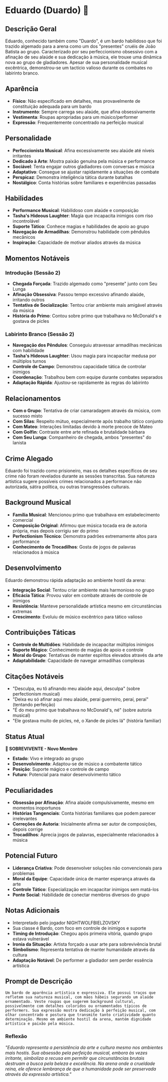 # Eduardo (Duardo) 🎵

## Descrição Geral
Eduardo, conhecido também como "Duardo", é um bardo habilidoso que foi trazido algemado para a arena como um dos "presentes" cruéis de João Batista ao grupo. Caracterizado por seu perfeccionismo obsessivo com a afinação de seu alaúde e sua dedicação à música, ele trouxe uma dinâmica nova ao grupo de gladiadores. Apesar de sua personalidade musical excêntrica, demonstrou-se um tactício valioso durante os combates no labirinto branco.

## Aparência
- **Físico**: Não especificado em detalhes, mas provavelmente de constituição adequada para um bardo
- **Instrumento**: Sempre carrega seu alaúde, que afina obsessivamente
- **Vestimenta**: Roupas apropriadas para um músico/performer
- **Expressão**: Frequentemente concentrado na perfeição musical

## Personalidade
- **Perfeccionista Musical**: Afina excessivamente seu alaúde até níveis irritantes
- **Dedicado à Arte**: Mostra paixão genuína pela música e performance
- **Sociável**: Tenta engajar outros gladiadores com conversas e música
- **Adaptativo**: Consegue se ajustar rapidamente a situações de combate
- **Perspicaz**: Demonstra inteligência tática durante batalhas
- **Nostálgico**: Conta histórias sobre familiares e experiências passadas

## Habilidades
- **Performance Musical**: Habilidoso com alaúde e composição
- **Tasha's Hideous Laughter**: Magia que incapacita inimigos com riso incontrolável
- **Suporte Tático**: Conhece magias e habilidades de apoio ao grupo
- **Navegação de Armadilhas**: Demonstrou habilidade com pêndulos mecânicos
- **Inspiração**: Capacidade de motivar aliados através da música

## Momentos Notáveis

### Introdução (Sessão 2)
- **Chegada Forçada**: Trazido algemado como "presente" junto com Seu Lunga
- **Afinação Obsessiva**: Passou tempo excessivo afinando alaúde, irritando outros
- **Tentativa de Socialização**: Tentou criar ambiente mais amigável através da música
- **História do Primo**: Contou sobre primo que trabalhava no McDonald's e gostava de picles

### Labirinto Branco (Sessão 2)
- **Navegação dos Pêndulos**: Conseguiu atravessar armadilhas mecânicas com habilidade
- **Tasha's Hideous Laughter**: Usou magia para incapacitar medusa por múltiplos turnos
- **Controle de Campo**: Demonstrou capacidade tática de controlar inimigos
- **Coordenação**: Trabalhou bem com equipe durante combates separados
- **Adaptação Rápida**: Ajustou-se rapidamente às regras do labirinto

## Relacionamentos
- **Com o Grupo**: Tentativa de criar camaradagem através da música, com sucesso misto
- **Com Silas**: Respeito mútuo, especialmente após trabalho tático conjunto
- **Com Mateo**: Interações limitadas devido à morte precoce de Mateo
- **Com Golfin**: Contraste entre arte refinada e brutalidade bárbara
- **Com Seu Lunga**: Companheiro de chegada, ambos "presentes" do lanista

## Crime Alegado
Eduardo foi trazido como prisioneiro, mas os detalhes específicos de seu crime não foram revelados durante as sessões transcritas. Sua natureza artística sugere possíveis crimes relacionados a performance não autorizada, sátira política, ou outras transgressões culturais.

## Background Musical
- **Família Musical**: Mencionou primo que trabalhava em estabelecimento comercial
- **Composição Original**: Afirmou que música tocada era de autoria própria, mas depois corrigiu ser do primo
- **Perfectionism Técnico**: Demonstra padrões extremamente altos para performance
- **Conhecimento de Trocadilhos**: Gosta de jogos de palavras relacionados à música

## Desenvolvimento
Eduardo demonstrou rápida adaptação ao ambiente hostil da arena:
- **Integração Social**: Tentou criar ambiente mais harmonioso no grupo
- **Eficácia Tática**: Provou valor em combate através de controle de inimigos
- **Resistência**: Manteve personalidade artística mesmo em circunstâncias extremas
- **Crescimento**: Evoluiu de músico excêntrico para táticо valioso

## Contribuições Táticas
- **Controle de Multidões**: Habilidade de incapacitar múltiplos inimigos
- **Suporte Mágico**: Conhecimento de magias de apoio e controle
- **Moral do Grupo**: Tentativas de manter espíritos elevados através da arte
- **Adaptabilidade**: Capacidade de navegar armadilhas complexas

## Citações Notáveis
- "Desculpa, eu tô afinando meu alaúde aqui, desculpa" (sobre perfectionism musical)
- "Deixa eu só afinar aqui meu alaúde, peraí guerreiro, peraí, peraí" (tentando perfeição)
- "É do meu primo que trabalhava no McDonald's, né" (sobre autoria musical)
- "Ele gostava muito de picles, né, o Xande de picles lá" (história familiar)

## Status Atual
**🎵 SOBREVIVENTE - Novo Membro**
- **Estado**: Vivo e integrado ao grupo
- **Desenvolvimento**: Adaptou-se de músico a combatente tático
- **Posição**: Suporte mágico e controle de campo
- **Futuro**: Potencial para maior desenvolvimento tático

## Peculiaridades
- **Obsessão por Afinação**: Afina alaúde compulsivamente, mesmo em momentos inoportunos
- **Histórias Tangenciais**: Conta histórias familiares que podem parecer irrelevantes
- **Correções de Autoria**: Inicialmente afirma ser autor de composições, depois corrige
- **Trocadilhos**: Aprecia jogos de palavras, especialmente relacionados à música

## Potencial Futuro
- **Liderança Criativa**: Pode desenvolver soluções não convencionais para problemas
- **Moral da Equipe**: Capacidade única de manter esperança através da arte
- **Controle Tático**: Especialização em incapacitar inimigos sem matá-los
- **Ponte Social**: Habilidade de conectar membros diversos do grupo

## Notas Adicionais
- Interpretado pelo jogador NIGHTWOLFBIELZOVSKY
- Sua classe é Bardo, com foco em controle de inimigos e suporte
- **Timing de Introdução**: Chegou após primeira vitória, quando grupo estava vulnerável
- **Ironia da Situação**: Artista forçado a usar arte para sobrevivência brutal
- **Simbolismo**: Representa tentativa de manter humanidade através da cultura
- **Adaptação Notável**: De performer a gladiador sem perder essência artística

## Prompt de Descrição
```
Um bardo de aparência artística e expressiva. Ele possui traços que refletem sua natureza musical, com mãos hábeis segurando um alaúde ornamentado. Veste roupas que sugerem background cultural, possivelmente com detalhes coloridos ou ornamentados típicos de performers. Sua expressão mostra dedicação à perfeição musical, com olhar concentrado e postura que transmite tanto criatividade quanto determinação. Mesmo em ambiente hostil da arena, mantém dignidade artística e paixão pela música.
```

### Reflexão
*"Eduardo representa a persistência da arte e cultura mesmo nos ambientes mais hostis. Sua obsessão pela perfeição musical, embora às vezes irritante, simboliza a recusa em permitir que circunstâncias brutais destruam a busca pela beleza e excelência. Na arena onde a crueldade reina, ele oferece lembrança de que a humanidade pode ser preservada através da expressão artística."* 